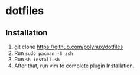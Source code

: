 # dotfiles

## Installation
1. git clone https://github.com/polynux/dotfiles
2. Run `sudo pacman -S zsh`
3. Run `sh install.sh`
4. After that, run vim to complete plugin Installation.
